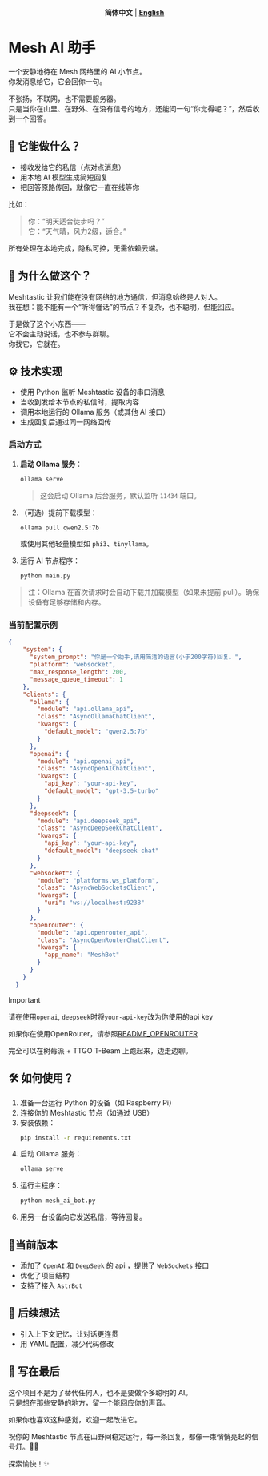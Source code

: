 <div align="center">

**简体中文** | [ **English** ](readme_eng.md)

</div>

# Mesh AI 助手

一个安静地待在 Mesh 网络里的 AI 小节点。  
你发消息给它，它会回你一句。

不张扬，不联网，也不需要服务器。  
只是当你在山里、在野外、在没有信号的地方，还能问一句“你觉得呢？”，然后收到一个回答。

## 🧩 它能做什么？

- 接收发给它的私信（点对点消息）
- 用本地 AI 模型生成简短回复
- 把回答原路传回，就像它一直在线等你

比如：
> 你：“明天适合徒步吗？”  
> 它：“天气晴，风力2级，适合。”

所有处理在本地完成，隐私可控，无需依赖云端。

## 📡 为什么做这个？

Meshtastic 让我们能在没有网络的地方通信，但消息始终是人对人。  
我在想：能不能有一个“听得懂话”的节点？不复杂，也不聪明，但能回应。

于是做了这个小东西——  
它不会主动说话，也不参与群聊。  
你找它，它就在。

## ⚙️ 技术实现

- 使用 Python 监听 Meshtastic 设备的串口消息
- 当收到发给本节点的私信时，提取内容
- 调用本地运行的 Ollama 服务（或其他 AI 接口）
- 生成回复后通过同一网络回传

### 启动方式

1. **启动 Ollama 服务**：
   ```bash
   ollama serve
   ```
   > 这会启动 Ollama 后台服务，默认监听 `11434` 端口。

2. （可选）提前下载模型：
   ```bash
   ollama pull qwen2.5:7b
   ```
   或使用其他轻量模型如 `phi3`、`tinyllama`。

3. 运行 AI 节点程序：
   ```bash
   python main.py
   ```

> 注：Ollama 在首次请求时会自动下载并加载模型（如果未提前 pull）。确保设备有足够存储和内存。

### 当前配置示例

```json
{
    "system": {
      "system_prompt": "你是一个助手,请用简洁的语言(小于200字符)回复。",
      "platform": "websocket",
      "max_response_length": 200,
      "message_queue_timeout": 1
    },
    "clients": {
      "ollama": {
        "module": "api.ollama_api",
        "class": "AsyncOllamaChatClient",
        "kwargs": {
          "default_model": "qwen2.5:7b"
        }
      },
      "openai": {
        "module": "api.openai_api",
        "class": "AsyncOpenAIChatClient",
        "kwargs": {
          "api_key": "your-api-key",
          "default_model": "gpt-3.5-turbo"
        }
      },
      "deepseek": {
        "module": "api.deepseek_api",
        "class": "AsyncDeepSeekChatClient",
        "kwargs": {
          "api_key": "your-api-key",
          "default_model": "deepseek-chat"
        }
      },
      "websocket": {
        "module": "platforms.ws_platform",
        "class": "AsyncWebSocketsClient",
        "kwargs": {
          "uri": "ws://localhost:9238"
        }
      },
      "openrouter": {
        "module": "api.openrouter_api",
        "class": "AsyncOpenRouterChatClient",
        "kwargs": {
          "app_name": "MeshBot"
        }
      }
    }
  }
```

>[!IMPORTANT]
>请在使用`openai`, `deepseek`时将`your-api-key`改为你使用的api key
>
>如果你在使用OpenRouter，请参照[README_OPENROUTER](README_OPENROUTER.md)

完全可以在树莓派 + TTGO T-Beam 上跑起来，边走边聊。

## 🛠️ 如何使用？

1. 准备一台运行 Python 的设备（如 Raspberry Pi）
2. 连接你的 Meshtastic 节点（如通过 USB）
3. 安装依赖：
   ```bash
   pip install -r requirements.txt
   ```
4. 启动 Ollama 服务：
   ```bash
   ollama serve
   ```
5. 运行主程序：
   ```bash
   python mesh_ai_bot.py
   ```
6. 用另一台设备向它发送私信，等待回复。

## 🎈当前版本

- 添加了 `OpenAI` 和 `DeepSeek` 的 api ，提供了 `WebSockets` 接口
- 优化了项目结构
- 支持了接入 `AstrBot`

## 🌱 后续想法

- 引入上下文记忆，让对话更连贯
- 用 YAML 配置，减少代码修改

## 🙏 写在最后

这个项目不是为了替代任何人，也不是要做个多聪明的 AI。  
只是想在那些安静的地方，留一个能回应你的声音。

如果你也喜欢这种感觉，欢迎一起改进它。

祝你的 Meshtastic 节点在山野间稳定运行，每一条回复，都像一束悄悄亮起的信号灯。📡💡


探索愉快！✨

